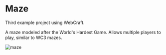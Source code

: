 # Maze

Third example project using WebCraft.

A maze modeled after the World's Hardest Game. Allows multiple players to play, similar to WC3 mazes.

![maze](https://user-images.githubusercontent.com/4513209/30244593-ec917a36-9575-11e7-9544-ced972caf8b3.png)
